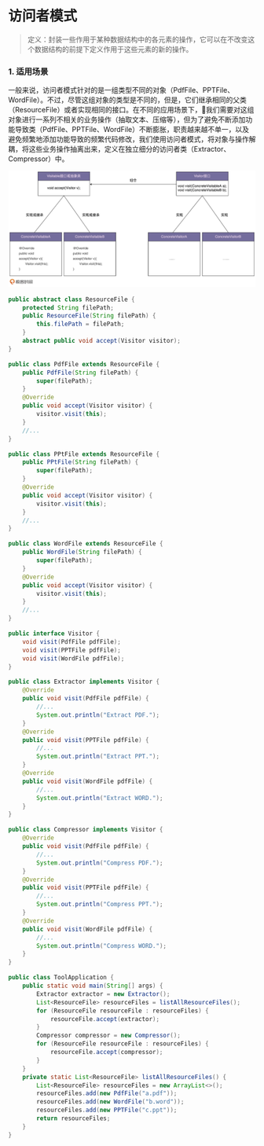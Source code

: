 # 访问者模式
>定义：封装一些作用于某种数据结构中的各元素的操作，它可以在不改变这个数据结构的前提下定义作用于这些元素的新的操作。


### 1. 适用场景
一般来说，访问者模式针对的是一组类型不同的对象（PdfFile、PPTFile、WordFile）。不过，尽管这组对象的类型是不同的，但是，它们继承相同的父类（ResourceFile）或者实现相同的接口。在不同的应用场景下，我们需要对这组对象进行一系列不相关的业务操作（抽取文本、压缩等），但为了避免不断添加功能导致类（PdfFile、PPTFile、WordFile）不断膨胀，职责越来越不单一，以及避免频繁地添加功能导致的频繁代码修改，我们使用访问者模式，将对象与操作解耦，将这些业务操作抽离出来，定义在独立细分的访问者类（Extractor、Compressor）中。

![](访问者模式.webp)

```java
public abstract class ResourceFile {
    protected String filePath;
    public ResourceFile(String filePath) {
        this.filePath = filePath;
    }
    abstract public void accept(Visitor visitor);
}
```

```java
public class PdfFile extends ResourceFile {
    public PdfFile(String filePath) {
        super(filePath);
    }
    @Override
    public void accept(Visitor visitor) {
        visitor.visit(this);
    }
    //...
}
```

```java
public class PPtFile extends ResourceFile {
    public PPtFile(String filePath) {
        super(filePath);
    }
    @Override
    public void accept(Visitor visitor) {
        visitor.visit(this);
    }
    //...
}
```

```java
public class WordFile extends ResourceFile {
    public WordFile(String filePath) {
        super(filePath);
    }
    @Override
    public void accept(Visitor visitor) {
        visitor.visit(this);
    }
    //...
}
```

```java
public interface Visitor {
    void visit(PdfFile pdfFile);
    void visit(PPTFile pdfFile);
    void visit(WordFile pdfFile);
}
```

```java
public class Extractor implements Visitor {
    @Override
    public void visit(PdfFile pdfFile) {
        //...
        System.out.println("Extract PDF.");
    }
    @Override
    public void visit(PPTFile pdfFile) {
        //...
        System.out.println("Extract PPT.");
    }
    @Override
    public void visit(WordFile pdfFile) {
        //...
        System.out.println("Extract WORD.");
    }
}
```

```java
public class Compressor implements Visitor {
    @Override
    public void visit(PdfFile pdfFile) {
        //...
        System.out.println("Compress PDF.");
    }
    @Override
    public void visit(PPTFile pdfFile) {
        //...
        System.out.println("Compress PPT.");
    }
    @Override
    public void visit(WordFile pdfFile) {
        //...
        System.out.println("Compress WORD.");
    }
}
```

```java
public class ToolApplication {
    public static void main(String[] args) {
        Extractor extractor = new Extractor();
        List<ResourceFile> resourceFiles = listAllResourceFiles();
        for (ResourceFile resourceFile : resourceFiles) {
            resourceFile.accept(extractor);
        }
        Compressor compressor = new Compressor();
        for (ResourceFile resourceFile : resourceFiles) {
            resourceFile.accept(compressor);
        }
    }
    private static List<ResourceFile> listAllResourceFiles() {
        List<ResourceFile> resourceFiles = new ArrayList<>();
        resourceFiles.add(new PdfFile("a.pdf"));
        resourceFiles.add(new WordFile("b.word"));
        resourceFiles.add(new PPTFile("c.ppt"));
        return resourceFiles;
    }
}
```
